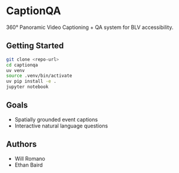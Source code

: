# CaptionQA

360° Panoramic Video Captioning + QA system for BLV accessibility.

## Getting Started

```bash
git clone <repo-url>
cd captionqa
uv venv
source .venv/bin/activate
uv pip install -e .
jupyter notebook
```

## Goals

- Spatially grounded event captions
- Interactive natural language questions

## Authors

- Will Romano
- Ethan Baird

